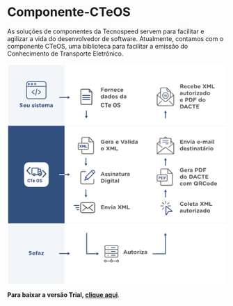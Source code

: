 # Componente-CTeOS

As soluções de componentes da Tecnospeed servem para facilitar e agilizar a vida do desenvolvedor de software. 
Atualmente, contamos com o componente CTeOS, uma biblioteca para facilitar a emissão do Conhecimento de Transporte Eletrônico. 

![image](https://github.com/tecnospeed/Componente-CTeOS/blob/master/CTeOS.png)

**Para baixar a versão Trial, [clique aqui](https://tecnospeed-trial.s3.sa-east-1.amazonaws.com/setup_cteos_tecnoaccount_4.1.20.5217.exe "Baixar o Componente CTeOS Trial")**.
